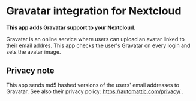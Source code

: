 # Gravatar integration for Nextcloud

**This app adds Gravatar support to your Nextcloud.**

Gravatar is an online service where users can upload an avatar linked to their email addres.
This app checks the user's Gravatar on every login and sets the avatar image.

## Privacy note  
This app sends md5 hashed versions of the users' email addresses to Gravatar.
See also their privacy policy: https://automattic.com/privacy/ .
